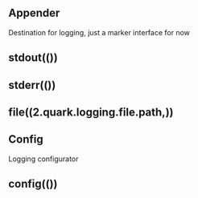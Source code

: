## Appender

Destination for logging, just a marker interface for now


## stdout(())

## stderr(())

## file((2.quark.logging.file.path,))

## Config

Logging configurator


## config(())
